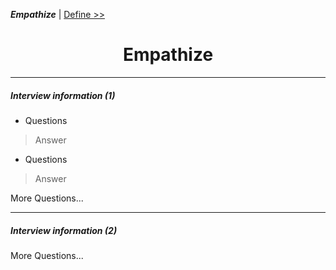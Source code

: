 ***Empathize***  | [ Define >>](https://github.com/INT100-SEC1-GROUP11/Design-Thinking-Project/blob/main/Define.md) 
# <div align="center"> Empathize  </div>

----
##### Interview information (1)
- Questions
 > Answer
- Questions
 > Answer

More Questions...

----
##### Interview information (2)

More Questions...
